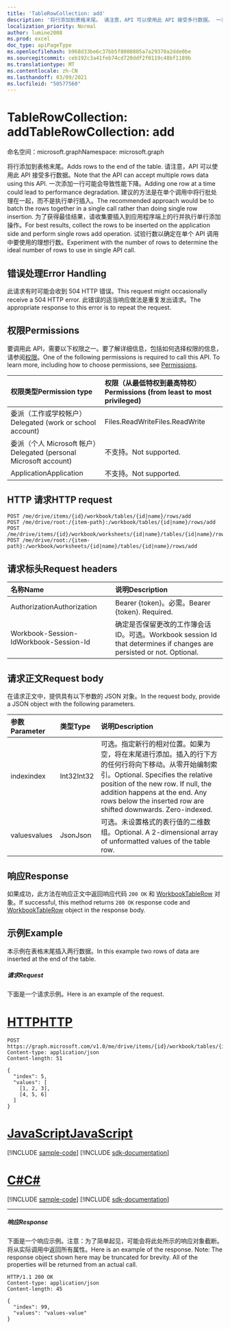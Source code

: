 ```yaml
---
title: 'TableRowCollection: add'
description: '将行添加到表格末尾。 请注意，API 可以使用此 API 接受多行数据。 一次添加一行可能会导致性能下降。 建议的方法是在单个调用中将行批处理在一起，而不是执行单行插入。 为了获得最佳结果，请收集要插入到应用程序端上的行并执行单行添加操作。 试验行数以确定在单个 API 调用中要使用的理想行数。 '
localization_priority: Normal
author: lumine2008
ms.prod: excel
doc_type: apiPageType
ms.openlocfilehash: b968d33be6c37bb5f8008805a7a29370a2dde0be
ms.sourcegitcommit: ceb192c3a41feb74cd720ddf2f0119c48bf1189b
ms.translationtype: MT
ms.contentlocale: zh-CN
ms.lasthandoff: 03/09/2021
ms.locfileid: "50577560"
---
```

# <a name="tablerowcollection-add"></a><span data-ttu-id="5f47b-108">TableRowCollection: add</span><span class="sxs-lookup"><span data-stu-id="5f47b-108">TableRowCollection: add</span></span>

<span data-ttu-id="5f47b-109">命名空间：microsoft.graph</span><span class="sxs-lookup"><span data-stu-id="5f47b-109">Namespace: microsoft.graph</span></span>

<span data-ttu-id="5f47b-110">将行添加到表格末尾。</span><span class="sxs-lookup"><span data-stu-id="5f47b-110">Adds rows to the end of the table.</span></span> <span data-ttu-id="5f47b-111">请注意，API 可以使用此 API 接受多行数据。</span><span class="sxs-lookup"><span data-stu-id="5f47b-111">Note that the API can accept multiple rows data using this API.</span></span> <span data-ttu-id="5f47b-112">一次添加一行可能会导致性能下降。</span><span class="sxs-lookup"><span data-stu-id="5f47b-112">Adding one row at a time could lead to performance degradation.</span></span> <span data-ttu-id="5f47b-113">建议的方法是在单个调用中将行批处理在一起，而不是执行单行插入。</span><span class="sxs-lookup"><span data-stu-id="5f47b-113">The recommended approach would be to batch the rows together in a single call rather than doing single row insertion.</span></span> <span data-ttu-id="5f47b-114">为了获得最佳结果，请收集要插入到应用程序端上的行并执行单行添加操作。</span><span class="sxs-lookup"><span data-stu-id="5f47b-114">For best results, collect the rows to be inserted on the application side and perform single rows add operation.</span></span> <span data-ttu-id="5f47b-115">试验行数以确定在单个 API 调用中要使用的理想行数。</span><span class="sxs-lookup"><span data-stu-id="5f47b-115">Experiment with the number of rows to determine the ideal number of rows to use in single API call.</span></span> 

## <a name="error-handling"></a><span data-ttu-id="5f47b-116">错误处理</span><span class="sxs-lookup"><span data-stu-id="5f47b-116">Error Handling</span></span>

<span data-ttu-id="5f47b-117">此请求有时可能会收到 504 HTTP 错误。</span><span class="sxs-lookup"><span data-stu-id="5f47b-117">This request might occasionally receive a 504 HTTP error.</span></span> <span data-ttu-id="5f47b-118">此错误的适当响应做法是重复发出请求。</span><span class="sxs-lookup"><span data-stu-id="5f47b-118">The appropriate response to this error is to repeat the request.</span></span>

## <a name="permissions"></a><span data-ttu-id="5f47b-119">权限</span><span class="sxs-lookup"><span data-stu-id="5f47b-119">Permissions</span></span>
<span data-ttu-id="5f47b-p104">要调用此 API，需要以下权限之一。要了解详细信息，包括如何选择权限的信息，请参阅[权限](/graph/permissions-reference)。</span><span class="sxs-lookup"><span data-stu-id="5f47b-p104">One of the following permissions is required to call this API. To learn more, including how to choose permissions, see [Permissions](/graph/permissions-reference).</span></span>

|<span data-ttu-id="5f47b-122">权限类型</span><span class="sxs-lookup"><span data-stu-id="5f47b-122">Permission type</span></span>      | <span data-ttu-id="5f47b-123">权限（从最低特权到最高特权）</span><span class="sxs-lookup"><span data-stu-id="5f47b-123">Permissions (from least to most privileged)</span></span>              |
|:--------------------|:---------------------------------------------------------|
|<span data-ttu-id="5f47b-124">委派（工作或学校帐户）</span><span class="sxs-lookup"><span data-stu-id="5f47b-124">Delegated (work or school account)</span></span> | <span data-ttu-id="5f47b-125">Files.ReadWrite</span><span class="sxs-lookup"><span data-stu-id="5f47b-125">Files.ReadWrite</span></span>    |
|<span data-ttu-id="5f47b-126">委派（个人 Microsoft 帐户）</span><span class="sxs-lookup"><span data-stu-id="5f47b-126">Delegated (personal Microsoft account)</span></span> | <span data-ttu-id="5f47b-127">不支持。</span><span class="sxs-lookup"><span data-stu-id="5f47b-127">Not supported.</span></span>    |
|<span data-ttu-id="5f47b-128">Application</span><span class="sxs-lookup"><span data-stu-id="5f47b-128">Application</span></span> | <span data-ttu-id="5f47b-129">不支持。</span><span class="sxs-lookup"><span data-stu-id="5f47b-129">Not supported.</span></span> |

## <a name="http-request"></a><span data-ttu-id="5f47b-130">HTTP 请求</span><span class="sxs-lookup"><span data-stu-id="5f47b-130">HTTP request</span></span>
<!-- { "blockType": "ignored" } -->
```http
POST /me/drive/items/{id}/workbook/tables/{id|name}/rows/add
POST /me/drive/root:/{item-path}:/workbook/tables/{id|name}/rows/add
POST /me/drive/items/{id}/workbook/worksheets/{id|name}/tables/{id|name}/rows/add
POST /me/drive/root:/{item-path}:/workbook/worksheets/{id|name}/tables/{id|name}/rows/add

```
## <a name="request-headers"></a><span data-ttu-id="5f47b-131">请求标头</span><span class="sxs-lookup"><span data-stu-id="5f47b-131">Request headers</span></span>
| <span data-ttu-id="5f47b-132">名称</span><span class="sxs-lookup"><span data-stu-id="5f47b-132">Name</span></span>       | <span data-ttu-id="5f47b-133">说明</span><span class="sxs-lookup"><span data-stu-id="5f47b-133">Description</span></span>|
|:---------------|:----------|
| <span data-ttu-id="5f47b-134">Authorization</span><span class="sxs-lookup"><span data-stu-id="5f47b-134">Authorization</span></span>  | <span data-ttu-id="5f47b-p105">Bearer {token}。必需。</span><span class="sxs-lookup"><span data-stu-id="5f47b-p105">Bearer {token}. Required.</span></span> |
| <span data-ttu-id="5f47b-137">Workbook-Session-Id</span><span class="sxs-lookup"><span data-stu-id="5f47b-137">Workbook-Session-Id</span></span>  | <span data-ttu-id="5f47b-p106">确定是否保留更改的工作簿会话 ID。可选。</span><span class="sxs-lookup"><span data-stu-id="5f47b-p106">Workbook session Id that determines if changes are persisted or not. Optional.</span></span>|

## <a name="request-body"></a><span data-ttu-id="5f47b-140">请求正文</span><span class="sxs-lookup"><span data-stu-id="5f47b-140">Request body</span></span>
<span data-ttu-id="5f47b-141">在请求正文中，提供具有以下参数的 JSON 对象。</span><span class="sxs-lookup"><span data-stu-id="5f47b-141">In the request body, provide a JSON object with the following parameters.</span></span>

| <span data-ttu-id="5f47b-142">参数</span><span class="sxs-lookup"><span data-stu-id="5f47b-142">Parameter</span></span>    | <span data-ttu-id="5f47b-143">类型</span><span class="sxs-lookup"><span data-stu-id="5f47b-143">Type</span></span>   |<span data-ttu-id="5f47b-144">说明</span><span class="sxs-lookup"><span data-stu-id="5f47b-144">Description</span></span>|
|:---------------|:--------|:----------|
|<span data-ttu-id="5f47b-145">index</span><span class="sxs-lookup"><span data-stu-id="5f47b-145">index</span></span>|<span data-ttu-id="5f47b-146">Int32</span><span class="sxs-lookup"><span data-stu-id="5f47b-146">Int32</span></span>|<span data-ttu-id="5f47b-p107">可选。指定新行的相对位置。如果为空，将在末尾进行添加。插入的行下方的任何行将向下移动。从零开始编制索引。</span><span class="sxs-lookup"><span data-stu-id="5f47b-p107">Optional. Specifies the relative position of the new row. If null, the addition happens at the end. Any rows below the inserted row are shifted downwards. Zero-indexed.</span></span>|
|<span data-ttu-id="5f47b-152">values</span><span class="sxs-lookup"><span data-stu-id="5f47b-152">values</span></span>|<span data-ttu-id="5f47b-153">Json</span><span class="sxs-lookup"><span data-stu-id="5f47b-153">Json</span></span>|<span data-ttu-id="5f47b-p108">可选。未设置格式的表行值的二维数组。</span><span class="sxs-lookup"><span data-stu-id="5f47b-p108">Optional. A 2-dimensional array of unformatted values of the table row.</span></span>|

## <a name="response"></a><span data-ttu-id="5f47b-156">响应</span><span class="sxs-lookup"><span data-stu-id="5f47b-156">Response</span></span>

<span data-ttu-id="5f47b-157">如果成功，此方法在响应正文中返回响应代码 `200 OK` 和 [WorkbookTableRow](../resources/tablerow.md) 对象。</span><span class="sxs-lookup"><span data-stu-id="5f47b-157">If successful, this method returns `200 OK` response code and [WorkbookTableRow](../resources/tablerow.md) object in the response body.</span></span>

## <a name="example"></a><span data-ttu-id="5f47b-158">示例</span><span class="sxs-lookup"><span data-stu-id="5f47b-158">Example</span></span>
<span data-ttu-id="5f47b-159">本示例在表格末尾插入两行数据。</span><span class="sxs-lookup"><span data-stu-id="5f47b-159">In this example two rows of data are inserted at the end of the table.</span></span> 

##### <a name="request"></a><span data-ttu-id="5f47b-160">请求</span><span class="sxs-lookup"><span data-stu-id="5f47b-160">Request</span></span>
<span data-ttu-id="5f47b-161">下面是一个请求示例。</span><span class="sxs-lookup"><span data-stu-id="5f47b-161">Here is an example of the request.</span></span>

# <a name="http"></a>[<span data-ttu-id="5f47b-162">HTTP</span><span class="sxs-lookup"><span data-stu-id="5f47b-162">HTTP</span></span>](#tab/http)
<!-- {
  "blockType": "request",
  "name": "tablerowcollection_add"
}-->
```http
POST https://graph.microsoft.com/v1.0/me/drive/items/{id}/workbook/tables/{id|name}/rows/add
Content-type: application/json
Content-length: 51

{
  "index": 5,
  "values": [
    [1, 2, 3],
    [4, 5, 6]
  ]
}
```
# <a name="javascript"></a>[<span data-ttu-id="5f47b-163">JavaScript</span><span class="sxs-lookup"><span data-stu-id="5f47b-163">JavaScript</span></span>](#tab/javascript)
[!INCLUDE [sample-code](../includes/snippets/javascript/tablerowcollection-add-javascript-snippets.md)]
[!INCLUDE [sdk-documentation](../includes/snippets/snippets-sdk-documentation-link.md)]

# <a name="c"></a>[<span data-ttu-id="5f47b-164">C#</span><span class="sxs-lookup"><span data-stu-id="5f47b-164">C#</span></span>](#tab/csharp)
[!INCLUDE [sample-code](../includes/snippets/csharp/tablerowcollection-add-csharp-snippets.md)]
[!INCLUDE [sdk-documentation](../includes/snippets/snippets-sdk-documentation-link.md)]

---


##### <a name="response"></a><span data-ttu-id="5f47b-165">响应</span><span class="sxs-lookup"><span data-stu-id="5f47b-165">Response</span></span>
<span data-ttu-id="5f47b-p109">下面是一个响应示例。注意：为了简单起见，可能会将此处所示的响应对象截断。将从实际调用中返回所有属性。</span><span class="sxs-lookup"><span data-stu-id="5f47b-p109">Here is an example of the response. Note: The response object shown here may be truncated for brevity. All of the properties will be returned from an actual call.</span></span>
<!-- {
  "blockType": "response",
  "truncated": true,
  "@odata.type": "microsoft.graph.workbookTableRow"
} -->
```http
HTTP/1.1 200 OK
Content-type: application/json
Content-length: 45

{
  "index": 99,
  "values": "values-value"
}
```

<!-- uuid: 8fcb5dbc-d5aa-4681-8e31-b001d5168d79
2015-10-25 14:57:30 UTC -->
<!-- {
  "type": "#page.annotation",
  "description": "TableRowCollection: add",
  "keywords": "",
  "section": "documentation",
  "suppressions": [
  ],
  "tocPath": ""
}-->

